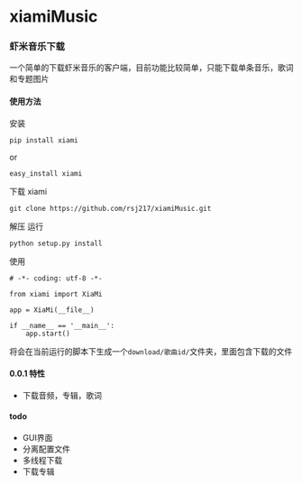 xiamiMusic
==========


### 虾米音乐下载

一个简单的下载虾米音乐的客户端，目前功能比较简单，只能下载单条音乐，歌词和专题图片

#### 使用方法

安装

    pip install xiami

or
   
    easy_install xiami

下载 xiami
 
    git clone https://github.com/rsj217/xiamiMusic.git

解压
运行

    python setup.py install

使用

    # -*- coding: utf-8 -*-

    from xiami import XiaMi

    app = XiaMi(__file__)

    if __name__ == '__main__':
        app.start()

将会在当前运行的脚本下生成一个`download/歌曲id/`文件夹，里面包含下载的文件


#### 0.0.1 特性

- 下载音频，专辑，歌词


#### todo

- GUI界面
- 分离配置文件
- 多线程下载
- 下载专辑